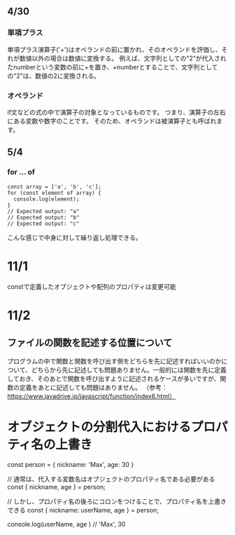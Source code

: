 ## 4/30
### 単項プラス

単項プラス演算子('+')はオペランドの前に置かれ、そのオペランドを評価し、それが数値以外の場合は数値に変換する。
例えば、文字列としての"2"が代入されたnumberという変数の前に+を置き、+numberとすることで、文字列としての"2"は、数値の2に変換される。

### オペランド
if文などの式の中で演算子の対象となっているものです。 つまり、演算子の左右にある変数や数字のことです。 そのため、オペランドは被演算子とも呼ばれます。

## 5/4
### for ... of
```:for ... ofの例
const array = ['a', 'b', 'c'];
for (const element of array) {
  console.log(element);
}
// Expected output: "a"
// Expected output: "b"
// Expected output: "c"
```
こんな感じで中身に対して繰り返し処理できる。

# 11/1
constで定義したオブジェクトや配列のプロパティは変更可能

# 11/2
## ファイルの関数を記述する位置について
プログラムの中で関数と関数を呼び出す側をどちらを先に記述すればいいのかについて、どちらから先に記述しても問題ありません。一般的には関数を先に定義しておき、そのあとで関数を呼び出すように記述されるケースが多いですが、関数の定義をあとに記述しても問題はありません。
（参考：https://www.javadrive.jp/javascript/function/index6.html）

# オブジェクトの分割代入におけるプロパティ名の上書き
const person = {
  nickname: 'Max',
  age: 30
}

// 通常は、代入する変数名はオブジェクトのプロパティ名である必要がある
const { nickname, age } = person;

// しかし、プロパティ名の後ろにコロンをつけることで、プロパティ名を上書きできる
const { nickname: userName, age } = person;

console.log(userName, age ) // 'Max', 30